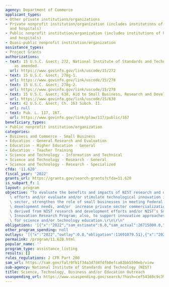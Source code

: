 ```yaml
---
agency: Department of Commerce
applicant_types:
- Other private institutions/organizations
- Private nonprofit institution/organization (includes institutions of higher education
  and hospitals)
- Public nonprofit institution/organization (includes institutions of higher education
  and hospitals)
- Quasi-public nonprofit institution/organization
assistance_types:
- Project Grants
authorizations:
- text: 15 U.S.C. &sect; 272, National Institute of Standards and Technology Act,
    as amended.
  url: https://www.govinfo.gov/link/uscode/15/272
- text: 15 U.S.C. &sect; 278g-1.
  url: https://www.govinfo.gov/link/uscode/15/278
- text: 15 U.S.C. &sect; 278g-2.
  url: https://www.govinfo.gov/link/uscode/15/278
- text: 15 U.S.C. &sect; 638, Aid to Small Business, Research and Development.
  url: https://www.govinfo.gov/link/uscode/15/638
- text: 42 U.S.C. &sect; Ch. 163 Subch. II.
  url: null
- text: Pub. L. 117, 167.
  url: https://www.govinfo.gov/link/plaw/117/public/167
beneficiary_types:
- Public nonprofit institution/organization
categories:
- Business and Commerce - Small Business
- Education - General Research and Evaluation
- Education - Higher Education - General
- Education - Teacher Training
- Science and Technology - Information and Technical
- Science and Technology - Research - General
- Science and Technology - Research - Specialized
cfda: '11.620'
fiscal_year: '2022'
grants_url: https://grants.gov/search-grants?cfda=11.620
is_subpart_f: 1
layout: program
objective: "To evaluate the benefits and impacts of NIST research and development\
  \ efforts and/or evaluate and/or stimulate technological innovation in the private\
  \ sector, strengthen the role of small businesses in meeting Federal research and\
  \ development needs, and/or  increase private sector commercialization of innovations\
  \ derived from NIST research and development efforts and/or NIST’s Small Business\
  \ Innovation Research Program; also, to support innovative approaches and methods\
  \ for science and/or technology education.\r\n\r\n"
obligations: '[{"x":"2022","sam_estimate":0.0,"sam_actual":26715000.0,"usa_spending_actual":49421388.26},{"x":"2023","sam_estimate":24215000.0,"sam_actual":0.0,"usa_spending_actual":46942220.72},{"x":"2024","sam_estimate":26428000.0,"sam_actual":0.0,"usa_spending_actual":57581059.1}]'
other_program_spending: null
outlays: '[{"x":"2022","outlay":0.0,"obligation":11691079.51},{"x":"2023","outlay":3255703.28,"obligation":63696200.2},{"x":"2024","outlay":0.0,"obligation":17819852.93}]'
permalink: /program/11.620.html
popular_name: ''
program_type: assistance_listing
results: []
rules_regulations: 2 CFR Part 200
sam_url: https://sam.gov/fal/0fb1f34a3d7d4fdfb0efca83bb5590eb/view
sub-agency: National Institute of Standards and Technology (NIST)
title: Science, Technology, Business and/or Education Outreach
usaspending_url: https://www.usaspending.gov/search/?hash=cef54169c9c39dc7002e29d6c7e470ff
---
```

